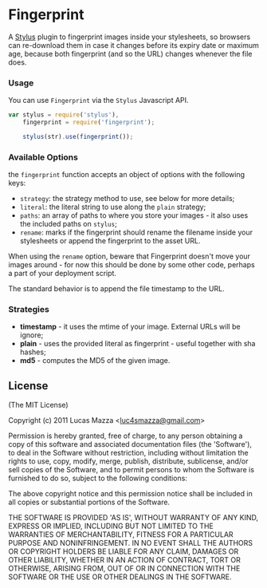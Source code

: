 # Fingerprint
A [Stylus](https://learnboost.github.com/stylus) plugin to fingerprint images inside your stylesheets, so browsers can re-download them in case it changes before its expiry date or maximum age, because both fingerprint (and so the URL) changes whenever the file does.

### Usage
You can use `Fingerprint` via the `Stylus` Javascript API.

```javascript
var stylus = require('stylus'),
    fingerprint = require('fingerprint');

    stylus(str).use(fingerprint());
```

### Available Options

the `fingerprint` function accepts an object of options with the following keys:

* `strategy`: the strategy method to use, see below for more details;
* `literal`: the literal string to use along the `plain` strategy;
* `paths`: an array of paths to where you store your images - it also uses the included paths on `stylus`;
* `rename`: marks if the fingerprint should rename the filename inside your stylesheets or append the fingerprint to the asset URL.

When using the `rename` option, beware that Fingerprint doesn't move your images around - for now this should be done by some other code, perhaps a part of your deployment script.

The standard behavior is to append the file timestamp to the URL.

### Strategies

* **timestamp** - it uses the mtime of your image. External URLs will be ignore;
* **plain** - uses the provided literal as fingerprint - useful together with sha hashes;
* **md5** - computes the MD5 of the given image.

## License

(The MIT License)

Copyright (c) 2011 Lucas Mazza &lt;luc4smazza@gmail.com&gt;

Permission is hereby granted, free of charge, to any person obtaining
a copy of this software and associated documentation files (the
'Software'), to deal in the Software without restriction, including
without limitation the rights to use, copy, modify, merge, publish,
distribute, sublicense, and/or sell copies of the Software, and to
permit persons to whom the Software is furnished to do so, subject to
the following conditions:

The above copyright notice and this permission notice shall be
included in all copies or substantial portions of the Software.

THE SOFTWARE IS PROVIDED 'AS IS', WITHOUT WARRANTY OF ANY KIND,
EXPRESS OR IMPLIED, INCLUDING BUT NOT LIMITED TO THE WARRANTIES OF
MERCHANTABILITY, FITNESS FOR A PARTICULAR PURPOSE AND NONINFRINGEMENT.
IN NO EVENT SHALL THE AUTHORS OR COPYRIGHT HOLDERS BE LIABLE FOR ANY
CLAIM, DAMAGES OR OTHER LIABILITY, WHETHER IN AN ACTION OF CONTRACT,
TORT OR OTHERWISE, ARISING FROM, OUT OF OR IN CONNECTION WITH THE
SOFTWARE OR THE USE OR OTHER DEALINGS IN THE SOFTWARE.
